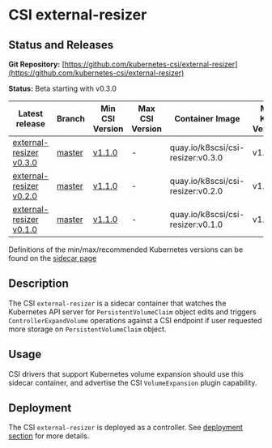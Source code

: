 # CSI external-resizer

## Status and Releases

**Git Repository:** [https://github.com/kubernetes-csi/external-resizer](https://github.com/kubernetes-csi/external-resizer)

**Status:** Beta starting with v0.3.0

Latest release | Branch | Min CSI Version | Max CSI Version | Container Image | Min K8s Version | Max K8s Version | Recommended K8s Version
--|--|--|--|--|--|--|--
[external-resizer v0.3.0](https://github.com/kubernetes-csi/external-resizer/tree/v0.3.0)  | [master](https://github.com/kubernetes-csi/external-resizer/tree/master) |[v1.1.0](https://github.com/container-storage-interface/spec/releases/tag/v1.1.0) | - | quay.io/k8scsi/csi-resizer:v0.3.0 | v1.15 | - | v1.16
[external-resizer v0.2.0](https://github.com/kubernetes-csi/external-resizer/tree/v0.2.0)  | [master](https://github.com/kubernetes-csi/external-resizer/tree/master) |[v1.1.0](https://github.com/container-storage-interface/spec/releases/tag/v1.1.0) | - | quay.io/k8scsi/csi-resizer:v0.2.0 | v1.15 | - | v1.15
[external-resizer v0.1.0](https://github.com/kubernetes-csi/external-resizer/tree/v0.1.0)  | [master](https://github.com/kubernetes-csi/external-resizer/tree/master) |[v1.1.0](https://github.com/container-storage-interface/spec/releases/tag/v1.1.0) | - | quay.io/k8scsi/csi-resizer:v0.1.0 | v1.14 | v1.14 | v1.14

Definitions of the min/max/recommended Kubernetes versions can be found on the
[sidecar page](sidecar-containers.md#versioning)

## Description

The CSI `external-resizer` is a sidecar container that watches the Kubernetes API server for `PersistentVolumeClaim` object edits and
triggers `ControllerExpandVolume` operations against a CSI endpoint if user requested more storage on `PersistentVolumeClaim` object.

## Usage

CSI drivers that support Kubernetes volume expansion should use this sidecar container, and advertise the CSI `VolumeExpansion` plugin capability.

## Deployment

The CSI `external-resizer` is deployed as a controller. See [deployment section](deploying.md) for more details.
